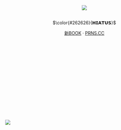 <br /> <br /> <br /> <br /> <br /> <br /> <br /> <br /> <br /> <br /> <br /> <br />
<div align="center">
 <img src="https://github.com/user-attachments/assets/d59fecfa-875e-4b9e-8a16-709923c8ae7f"> <br /> <br />
 
 $\color{#262626}{𝗛𝗜𝗔𝗧𝗨𝗦}$

  [新BOOK](https://easyliving.atabook.org/) · [PRNS.CC](https://pronouns.cc/@sbcl) <br /> <br /> <br />
 

</div>
<br /> <br /> <br /> <br /> <br /> <br /> <br /> <br /> <br /> <br /> <br /> <br />

[![](https://visitcount.itsvg.in/api?id=easyIiving&label=%E2%80%8E%20&color=12&icon=4&pretty=false)](https://visitcount.itsvg.in)
